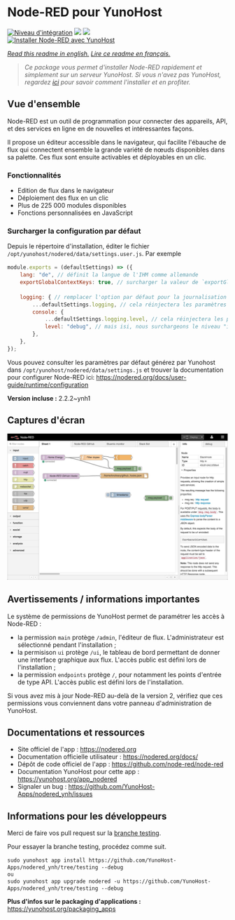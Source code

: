# Node-RED pour YunoHost

[![Niveau d'intégration](https://dash.yunohost.org/integration/nodered.svg)](https://dash.yunohost.org/appci/app/nodered) ![](https://ci-apps.yunohost.org/ci/badges/nodered.status.svg) ![](https://ci-apps.yunohost.org/ci/badges/nodered.maintain.svg)  
[![Installer Node-RED avec YunoHost](https://install-app.yunohost.org/install-with-yunohost.svg)](https://install-app.yunohost.org/?app=nodered)

*[Read this readme in english.](./README.md)*
*[Lire ce readme en français.](./README_fr.md)*

> *Ce package vous permet d'installer Node-RED rapidement et simplement sur un serveur YunoHost.
Si vous n'avez pas YunoHost, regardez [ici](https://yunohost.org/#/install) pour savoir comment l'installer et en profiter.*

## Vue d'ensemble

Node-RED est un outil de programmation pour connecter des appareils, API, et des services en ligne en de nouvelles et intéressantes façons.

Il propose un éditeur accessible dans le navigateur, qui facilite l'ébauche de flux qui connectent ensemble la grande variété de nœuds disponibles dans sa palette. Ces flux sont ensuite activables et déployables en un clic.

### Fonctionnalités

- Edition de flux dans le navigateur
- Déploiement des flux en un clic
- Plus de 225 000 modules disponibles
- Fonctions personnalisées en JavaScript


### Surcharger la configuration par défaut

Depuis le répertoire d'installation, éditer le fichier `/opt/yunohost/nodered/data/settings.user.js`. Par exemple

```js
module.exports = (defaultSettings) => ({
    lang: "de", // définit la langue de l'IHM comme allemande
    exportGlobalContextKeys: true, // surcharger la valeur de `exportGlobalContextKeys`

    logging: { // remplacer l'option par défaut pour la journalisation (logging)
        ...defaultSettings.logging, // cela réinjectera les paramètres par défaut dans `logging`
        console: {
            ...defaultSettings.logging.level, // cela réinjectera les paramètres par défaut dans `logging.console`
            level: "debug", // mais isi, nous surchargeons le niveau "info" par "debug"
        },
    },
});
```

Vous pouvez consulter les paramètres par défaut générez par Yunohost dans `/opt/yunohost/nodered/data/settings.js` et trouver la documentation pour configurer Node-RED ici: https://nodered.org/docs/user-guide/runtime/configuration


**Version incluse :** 2.2.2~ynh1



## Captures d'écran

![](./doc/screenshots/screenshot.jpg)

## Avertissements / informations importantes

Le système de permissions de YunoHost permet de paramétrer les accès à Node-RED :
* la permission `main` protège `/admin`, l'éditeur de flux. L'administrateur est sélectionné pendant l'installation ;
* la permisison `ui` protège `/ui`, le tableau de bord permettant de donner une interface graphique aux flux. L'accès public est défini lors de l'installation ;
* la permission `endpoints` protège `/`, pour notamment les points d'entrée de type API. L'accès public est défini lors de l'installation.

Si vous avez mis à jour Node-RED au-delà de la version 2, vérifiez que ces permissions vous conviennent dans votre panneau d'administration de YunoHost.

## Documentations et ressources

* Site officiel de l'app : https://nodered.org
* Documentation officielle utilisateur : https://nodered.org/docs/
* Dépôt de code officiel de l'app : https://github.com/node-red/node-red
* Documentation YunoHost pour cette app : https://yunohost.org/app_nodered
* Signaler un bug : https://github.com/YunoHost-Apps/nodered_ynh/issues

## Informations pour les développeurs

Merci de faire vos pull request sur la [branche testing](https://github.com/YunoHost-Apps/nodered_ynh/tree/testing).

Pour essayer la branche testing, procédez comme suit.
```
sudo yunohost app install https://github.com/YunoHost-Apps/nodered_ynh/tree/testing --debug
ou
sudo yunohost app upgrade nodered -u https://github.com/YunoHost-Apps/nodered_ynh/tree/testing --debug
```

**Plus d'infos sur le packaging d'applications :** https://yunohost.org/packaging_apps